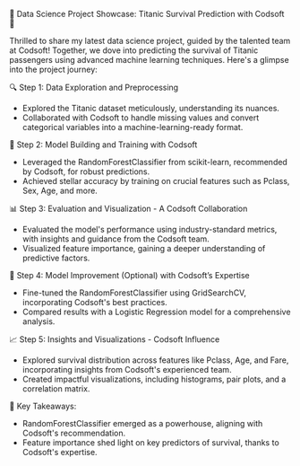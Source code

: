 🚀 Data Science Project Showcase: Titanic Survival Prediction with Codsoft 🚢

Thrilled to share my latest data science project, guided by the talented team at Codsoft! Together, we dove into predicting the survival of Titanic passengers using advanced machine learning techniques. Here's a glimpse into the project journey:

🔍 Step 1: Data Exploration and Preprocessing
   - Explored the Titanic dataset meticulously, understanding its nuances.
   - Collaborated with Codsoft to handle missing values and convert categorical variables into a machine-learning-ready format.

🧠 Step 2: Model Building and Training with Codsoft
   - Leveraged the RandomForestClassifier from scikit-learn, recommended by Codsoft, for robust predictions.
   - Achieved stellar accuracy by training on crucial features such as Pclass, Sex, Age, and more.

📊 Step 3: Evaluation and Visualization - A Codsoft Collaboration
   - Evaluated the model's performance using industry-standard metrics, with insights and guidance from the Codsoft team.
   - Visualized feature importance, gaining a deeper understanding of predictive factors.

🔄 Step 4: Model Improvement (Optional) with Codsoft’s Expertise
   - Fine-tuned the RandomForestClassifier using GridSearchCV, incorporating Codsoft's best practices.
   - Compared results with a Logistic Regression model for a comprehensive analysis.

📈 Step 5: Insights and Visualizations - Codsoft Influence
   - Explored survival distribution across features like Pclass, Age, and Fare, incorporating insights from Codsoft's experienced team.
   - Created impactful visualizations, including histograms, pair plots, and a correlation matrix.

🌟 Key Takeaways:
   - RandomForestClassifier emerged as a powerhouse, aligning with Codsoft's recommendation.
   - Feature importance shed light on key predictors of survival, thanks to Codsoft's expertise.



